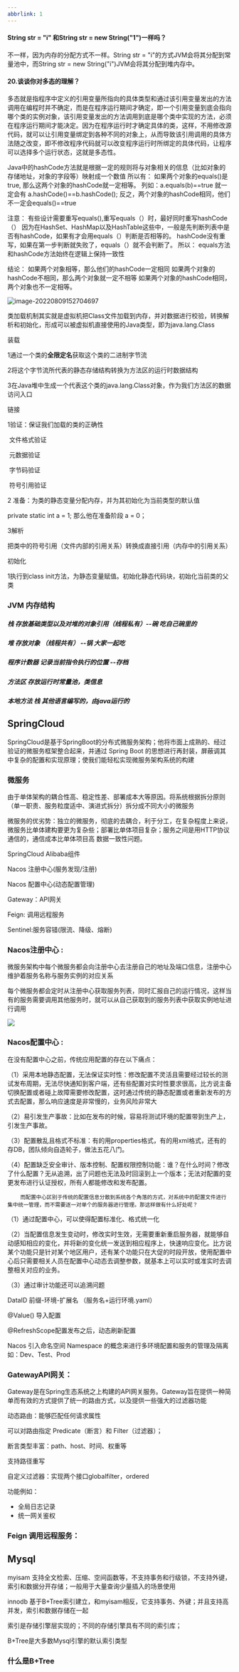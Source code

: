 ```yaml
---
abbrlink: 1
---
```

#### String str = "i" 和String str = new String("1")一样吗？

不一样，因为内存的分配方式不一样。String str = "i"的方式JVM会将其分配到常量池中，而String str = new String("i")JVM会将其分配到堆内存中。

#### 20.谈谈你对多态的理解？

多态就是指程序中定义的引用变量所指向的具体类型和通过该引用变量发出的方法调用在编程时并不确定，而是在程序运行期间才确定，即一个引用变量到底会指向哪个类的实例对象，该引用变量发出的方法调用到底是哪个类中实现的方法，必须在程序运行期间才能决定。因为在程序运行时才确定具体的类，这样，不用修改源代码，就可以让引用变量绑定到各种不同的对象上，从而导致该引用调用的具体方法随之改变，即不修改程序代码就可以改变程序运行时所绑定的具体代码，让程序可以选择多个运行状态，这就是多态性。

Java中的hashCode方法就是根据一定的规则将与对象相关的信息（比如对象的存储地址，对象的字段等）映射成一个数值
所以有：
如果两个对象的equals()是true, 那么这两个对象的hashCode就一定相等。
列如：a.equals(b)==true 就一定会有 a.hashCode()==b.hashCode();
反之，两个对象的hashCode相同，他们不一定会equals()==true

注意：
有些设计需要重写equals(),重写equals（）时，最好同时重写hashCode（）
因为在HashSet、HashMap以及HashTable这些中，一般是先判断列表中是否有hashCode，如果有才会用equals（）判断是否相等的。
hashCode没有重写，如果在第一步判断就失败了，equals（）就不会判断了。
所以：
equals方法和hashCode方法始终在逻辑上保持一致性

结论：
如果两个对象相等，那么他们的hashCode一定相同
如果两个对象的hashCode不相同，那么两个对象就一定不相等
如果两个对象的hashCode相同，两个对象也不一定相等。



![image-20220809152704697](C:\Users\USE66\AppData\Roaming\Typora\typora-user-images\image-20220809152704697.png)

类加载机制其实就是虚拟机把Class文件加载到内存，并对数据进行校验，转换解析和初始化，形成可以被虚拟机直接使用的Java类型，即为java.lang.Class

装载

1通过一个类的**全限定名**获取这个类的二进制字节流

2将这个字节流所代表的静态存储结构转换为方法区的运行时数据结构

3在Java堆中生成一个代表这个类的java.lang.Class对象，作为我们方法区的数据访问入口

链接

1验证：保证我们加载的类的正确性

​	文件格式验证

​	元数据验证

​	字节码验证

​	符号引用验证

2 准备：为类的静态变量分配内存，并为其初始化为当前类型的默认值

private static int a = 1; 那么他在准备阶段 a = 0；

3解析

把类中的符号引用（文件内部的引用关系）转换成直接引用（内存中的引用关系）

初始化

1执行到class init方法，为静态变量赋值。初始化静态代码块，初始化当前类的父类

### JVM 内存结构

##### 栈 存放基础类型以及对堆的对象引用（线程私有）--碗 吃自己碗里的

##### 堆 存放对象 （线程共有） --锅 大家一起吃

##### 程序计数器 记录当前指令执行的位置   --存档

##### 方法区 存放运行时常量池，类信息

##### 本地方法 栈 其他语言编写的，由java运行的

## SpringCloud

SpringCloud是基于SpringBoot的分布式微服务架构；他将市面上成熟的、经过验证的微服务框架整合起来，并通过 Spring Boot 的思想进行再封装，屏蔽调其中复杂的配置和实现原理；使我们能轻松实现微服务架构系统的构建

### 微服务

由于单体架构的耦合性高、稳定性差、部署成本大等原因。将系统根据拆分原则（单一职责、服务粒度适中、演进式拆分）拆分成不同大小的微服务

微服务的优劣势：独立的微服务，彻底的去耦合，利于分工，在复杂程度上来说，微服务比单体建构要更为复杂些；部署比单体项目复杂；服务之间是用HTTP协议通信的，通信成本比单体项目高
数据一致性问题。

SpringCloud Alibaba组件

Nacos 注册中心(服务发现/注册)

Nacos 配置中心(动态配置管理)

Gateway：API网关

Feign: 调用远程服务

Sentinel:服务容错(限流、降级、熔断)

### Nacos注册中心 :

微服务架构中每个微服务都会向注册中心去注册自己的地址及端口信息，注册中心维护着服务名称与服务实例的对应关系

每个微服务都会定时从注册中心获取服务列表，同时汇报自己的运行情况，这样当有的服务需要调用其他服务时，就可以从自己获取到的服务列表中获取实例地址进行调用

<img src="https://img2020.cnblogs.com/blog/1383365/202009/1383365-20200908194923223-29413080.png">

### Nacos配置中心 :

在没有配置中心之前，传统应用配置的存在以下痛点：

（1）采用本地静态配置，无法保证实时性：修改配置不灵活且需要经过较长的测试发布周期，无法尽快通知到客户端，还有些配置对实时性要求很高，比方说主备切换配置或者碰上故障需要修改配置，这时通过传统的静态配置或者重新发布的方式去配置，那么响应速度是非常慢的，业务风险非常大

（2）易引发生产事故：比如在发布的时候，容易将测试环境的配置带到生产上，引发生产事故。

（3）配置散乱且格式不标准：有的用properties格式，有的用xml格式，还有的存DB，团队倾向自造轮子，做法五花八门。

（4）配置缺乏安全审计、版本控制、配置权限控制功能：谁？在什么时间？修改了什么配置？无从追溯，出了问题也无法及时回滚到上一个版本；无法对配置的变更发布进行认证授权，所有人都能修改和发布配置。

        而配置中心区别于传统的配置信息分散到系统各个角落的方式，对系统中的配置文件进行集中统一管理，而不需要逐一对单个的服务器进行管理。那这样做有什么好处呢？

（1）通过配置中心，可以使得配置标准化、格式统一化

（2）当配置信息发生变动时，修改实时生效，无需要重新重启服务器，就能够自动感知相应的变化，并将新的变化统一发送到相应程序上，快速响应变化。比方说某个功能只是针对某个地区用户，还有某个功能只在大促的时段开放，使用配置中心后只需要相关人员在配置中心动态去调整参数，就基本上可以实时或准实时去调整相关对应的业务。

（3）通过审计功能还可以追溯问题



DataID  前缀-环境-扩展名 （服务名+运行环境.yaml）

@Value() 导入配置

@RefreshScope配置发布之后，动态刷新配置

 Nacos 引入命名空间 Namespace 的概念来进行多环境配置和服务的管理及隔离 如：Dev、Test、Prod

### GatewayAPI网关：

Gateway是在Spring生态系统之上构建的API网关服务。Gateway旨在提供一种简单而有效的方式提供了统一的路由方式，以及提供一些强大的过滤器功能



动态路由：能够匹配任何请求属性

可以对路由指定 Predicate（断言）和 Filter（过滤器）；

断言类型丰富：path、host、时间、权重等

支持路径重写

自定义过滤器：实现两个接口globalfilter，ordered

功能例如：

- 全局日志记录
- 统一网关鉴权

### Feign 调用远程服务：





## Mysql

myisam 支持全文检索、压缩、空间函数等，不支持事务和行级锁，不支持外键，索引和数据分开存储；一般用于大量查询少量插入的场景使用

innodb 基于B+Tree索引建立，和myisam相反，它支持事务、外键；并且支持高并发，索引和数据存储在一起



索引是存储引擎层实现的；不同的存储引擎具有不同的索引库；

B+Tree是大多数Mysql引擎的默认索引类型

### 什么是B+Tree

